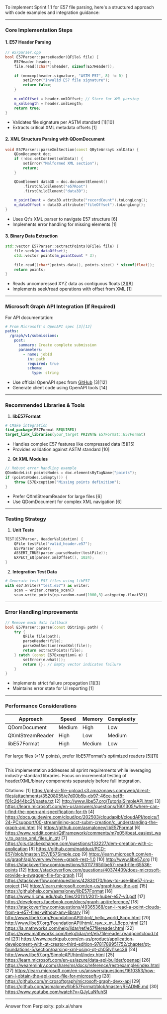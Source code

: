 To implement Sprint 1.1 for E57 file parsing, here's a structured approach with code examples and integration guidance:

---

### Core Implementation Steps

#### 1. **E57 Header Parsing**
```cpp
// e57parser.cpp
bool E57Parser::parseHeader(QFile& file) {
    E57Header header;
    file.read((char*)&header, sizeof(E57Header));
    
    if (memcmp(header.signature, "ASTM-E57", 8) != 0) {
        setError("Invalid E57 file signature");
        return false;
    }
    
    m_xmlOffset = header.xmlOffset; // Store for XML parsing
    m_xmlLength = header.xmlLength;
    return true;
}
```
- Validates file signature per ASTM standard [1][10]
- Extracts critical XML metadata offsets [1]

#### 2. **XML Structure Parsing with QDomDocument**
```cpp
void E57Parser::parseXmlSection(const QByteArray& xmlData) {
    QDomDocument doc;
    if (!doc.setContent(xmlData)) {
        setError("Malformed XML section");
        return;
    }

    QDomElement data3D = doc.documentElement()
        .firstChildElement("e57Root")
        .firstChildElement("data3D");
    
    m_pointCount = data3D.attribute("recordCount").toLongLong();
    m_dataOffset = data3D.attribute("fileOffset").toLongLong();
}
```
- Uses Qt's XML parser to navigate E57 structure [6]
- Implements error handling for missing elements [1]

#### 3. **Binary Data Extraction**
```cpp
std::vector E57Parser::extractPoints(QFile& file) {
    file.seek(m_dataOffset);
    std::vector points(m_pointCount * 3);
    
    file.read((char*)points.data(), points.size() * sizeof(float));
    return points;
}
```
- Reads uncompressed XYZ data as contiguous floats [2][8]
- Implements seek/read operations with offset from XML [1]

---

### Microsoft Graph API Integration (If Required)

For API documentation:
```yaml
# From Microsoft's OpenAPI spec [3][12]
paths:
  /graph/v1/submissions:
    post:
      summary: Create complete submission
      parameters:
        - name: jobId
          in: path
          required: true
          schema:
            type: string
```
- Use official OpenAPI spec from [GitHub](https://github.com/microsoftgraph/msgraph-metadata) [3][12]
- Generate client code using OpenAPI tools [14]

---

### Recommended Libraries & Tools

1. **libE57Format**
```cmake
# CMake integration
find_package(E57Format REQUIRED)
target_link_libraries(your_target PRIVATE E57Format::E57Format)
```
- Handles complex E57 features like compressed data [5][15]
- Provides validation against ASTM standard [10]

2. **Qt XML Modules**
```cpp
// Robust error handling example
QDomNodeList pointsNodes = doc.elementsByTagName("points");
if (pointsNodes.isEmpty()) {
    throw E57Exception("Missing points definition");
}
```
- Prefer QXmlStreamReader for large files [6]
- Use QDomDocument for complex XML navigation [6]

---

### Testing Strategy

1. **Unit Tests**
```cpp
TEST(E57Parser, HeaderValidation) {
    QFile testFile("valid_header.e57");
    E57Parser parser;
    ASSERT_TRUE(parser.parseHeader(testFile));
    EXPECT_EQ(parser.xmlOffset(), 1024);
}
```

2. **Integration Test Data**
```python
# Generate test E57 files using libE57
with e57.Writer("test.e57") as writer:
    scan = writer.create_scan()
    scan.write_points(np.random.rand(1000,3).astype(np.float32))
```

---

### Error Handling Improvements
```cpp
// Remove mock data fallback
bool E57Parser::parse(const QString& path) {
    try {
        QFile file(path);
        parseHeader(file);
        parseXmlSection(readXml(file));
        return extractPoints(file);
    } catch (const E57Exception& e) {
        setError(e.what());
        return {}; // Empty vector indicates failure
    }
}
```
- Implements strict failure propagation [1][3]
- Maintains error state for UI reporting [1]

---

### Performance Considerations

| Approach           | Speed | Memory | Complexity |
|--------------------|-------|--------|------------|
| QDomDocument       | Medium| High   | Low        |
| QXmlStreamReader   | High  | Low    | Medium     |
| libE57Format       | High  | Medium | Low        |

For large files (>1M points), prefer libE57Format's optimized readers [5][11]

---

This implementation addresses all sprint requirements while leveraging industry-standard libraries. Focus on incremental testing of header/XML/binary components separately before full integration.

Citations:
[1] https://ppl-ai-file-upload.s3.amazonaws.com/web/direct-files/attachments/35208055/e7d00b5b-cb97-46ce-bef8-f01c2d44bc2f/paste.txt
[2] http://www.libe57.org/TutorialSimpleAPI.html
[3] https://learn.microsoft.com/en-us/answers/questions/1601305/where-can-i-find-the-open-api-specification-for-th
[4] https://docs.guidewire.com/cloud/pc/202503/cloudapibf/cloudAPI/topics/124-PCsupport/00-streamlining-acct-subm-creation/c_understanding-the-graph-api.html
[5] https://github.com/asmaloney/libE57Format
[6] https://www.reddit.com/r/QtFramework/comments/m7p05j/best_easiest_way_to_parse_xml_files_in_qt/
[7] https://gis.stackexchange.com/questions/133227/dem-creation-with-c-application
[8] https://github.com/madduci/PCD-E57/blob/master/E57/E57Simple.cpp
[9] https://learn.microsoft.com/en-us/graph/api/overview?view=graph-rest-1.0
[10] http://www.libe57.org
[11] https://stackoverflow.com/questions/53117765/libe57-read-file-65536-points
[12] https://stackoverflow.com/questions/40374409/does-microsoft-provide-a-swagger-file-for-graph
[13] https://stackoverflow.com/questions/42830170/how-to-use-libe57-in-a-project
[14] https://learn.microsoft.com/en-us/graph/use-the-api
[15] https://githubhelp.com/asmaloney/libE57Format
[16] https://www.ri.cmu.edu/pub_files/2011/1/2011-huber-e57-v3.pdf
[17] https://developers.facebook.com/docs/graph-api/reference/
[18] https://stackoverflow.com/questions/49365368/can-i-read-a-point-clouds-from-a-e57-files-without-any-library
[19] http://www.libe57.org/FoundationAPI/html/_hello_world_8cpp.html
[20] http://www.libe57.org/FoundationAPI/html/_raw_x_m_l_8cpp.html
[21] https://la.mathworks.com/help/lidar/ref/e57filereader.html
[22] https://www.mathworks.com/help/lidar/ref/e57filereader.readpointcloud.html
[23] https://www.packtpub.com/en-us/product/application-development-with-qt-creator-third-edition-9781789951752/chapter/qt-foundations-5/section/parsing-xml-using-qt-ch05lvl1sec36
[24] http://www.libe57.org/SimpleAPI/html/index.html
[25] https://learn.microsoft.com/en-us/azure/data-api-builder/openapi
[26] https://weareminky.com/share/ms/docs/reference/rest/example/index.html
[27] https://learn.microsoft.com/en-us/answers/questions/1610353/how-can-i-obtain-the-api-spec-file-for-microsoft-g
[28] https://github.com/microsoftgraph/microsoft-graph-devx-api
[29] https://github.com/asmaloney/libE57Format/blob/master/README.md
[30] https://www.youtube.com/watch?v=QJyLuNfuhSI

---
Answer from Perplexity: pplx.ai/share